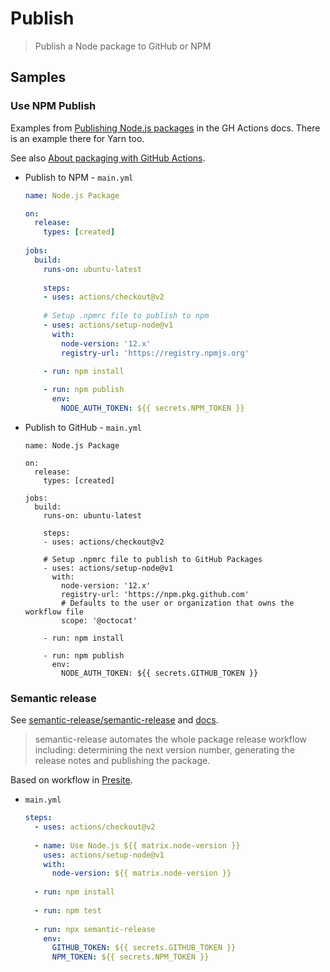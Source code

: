 # Publish
> Publish a Node package to GitHub or NPM


## Samples


### Use NPM Publish

Examples from [Publishing Node.js packages](https://docs.github.com/en/free-pro-team@latest/actions/guides/publishing-nodejs-packages) in the GH Actions docs. There is an example there for Yarn too.

See also [About packaging with GitHub Actions](https://docs.github.com/en/free-pro-team@latest/actions/guides/about-packaging-with-github-actions).

- Publish to NPM - `main.yml`
    ```yaml
    name: Node.js Package
    
    on:
      release:
        types: [created]
        
    jobs:
      build:
        runs-on: ubuntu-latest
        
        steps:
        - uses: actions/checkout@v2
        
        # Setup .npmrc file to publish to npm
        - uses: actions/setup-node@v1
          with:
            node-version: '12.x'
            registry-url: 'https://registry.npmjs.org'

        - run: npm install
        
        - run: npm publish
          env:
            NODE_AUTH_TOKEN: ${{ secrets.NPM_TOKEN }}
    ```
- Publish to GitHub - `main.yml`
    ```
    name: Node.js Package
    
    on:
      release:
        types: [created]
        
    jobs:
      build:
        runs-on: ubuntu-latest
        
        steps:
        - uses: actions/checkout@v2
        
        # Setup .npmrc file to publish to GitHub Packages
        - uses: actions/setup-node@v1
          with:
            node-version: '12.x'
            registry-url: 'https://npm.pkg.github.com'
            # Defaults to the user or organization that owns the workflow file
            scope: '@octocat'
            
        - run: npm install
        
        - run: npm publish
          env:
            NODE_AUTH_TOKEN: ${{ secrets.GITHUB_TOKEN }}
    ```

### Semantic release

See [semantic-release/semantic-release](https://github.com/semantic-release/semantic-release) and [docs](https://github.com/semantic-release/semantic-release/blob/master/docs/usage/configuration.md#repositoryurl).

> semantic-release automates the whole package release workflow including: determining the next version number, generating the release notes and publishing the package.


Based on workflow in [Presite](https://github.com/egoist/presite).

- `main.yml`
    ```yaml
    steps:
      - uses: actions/checkout@v2
      
      - name: Use Node.js ${{ matrix.node-version }}
        uses: actions/setup-node@v1
        with:
          node-version: ${{ matrix.node-version }}
          
      - run: npm install
      
      - run: npm test
      
      - run: npx semantic-release
        env:
          GITHUB_TOKEN: ${{ secrets.GITHUB_TOKEN }}
          NPM_TOKEN: ${{ secrets.NPM_TOKEN }}
    ```
